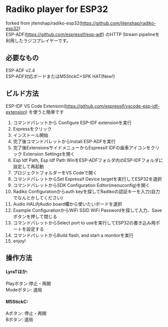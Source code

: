 # Radiko player for ESP32  
forked from jitenshap/radiko-esp32(https://github.com/jitenshap/radiko-esp32)  
ESP-ADF(https://github.com/espressif/esp-adf) のHTTP Stream pipelineを利用したラジコプレイヤーです。  
## 必要なもの  
ESP-ADF v2.4  
ESP-ADF対応ボードまたはM5StickC+SPK HAT(New!)  
  
## ビルド方法  
ESP-IDF VS Code Extension(https://github.com/espressif/vscode-esp-idf-extension)  を使うと簡単です  
1. コマンドパレットから Configure ESP-IDF extensionを実行  
2. Expressをクリック  
3. インストール開始  
4. 完了後コマンドパレットからInstall ESP-ADFを実行  
5. 完了後ExtensionsサイドメニューからEspressif IDFの歯車アイコンをクリック Extension Settingsを開く
6. Esp Idf Path, Esp Idf Path WinをESP-ADFフォルダ内のESP-IDFフォルダに設定して再起動  
7. プロジェクトフォルダーをVS Codeで開く  
8. コマンドパレットからSet Espressif Device targetを実行してESP32を選択
9. コマンドパレットからSDK Configuration Editor(menuconfig)を開く 
10. Radiko Configurationからauth keyを探してRadikoの認証キーを入力(自力でなんとかしてください)  
12. Audio HAL内Audio board欄から使いたいボードを選択  
11. Example ConfigurationからWiFi SSID WiFi Passwordを探して入力、Saveボタンを押して閉じる
13. コマンドパレットからSelect port to useを実行してESP32の書き込み用ポートを設定する  
14. コマンドパレットからBuild flash, and start a monitorを実行
15. enjoy!  
  
## 操作方法  
#### LyraTほか:  
Playボタン:停止・再開  
Modeボタン: 選局  
  
#### M5StickC:  
Aボタン: 停止・再開  
Bボタン: 選局
